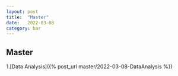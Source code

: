 ```yaml
---
layout: post
title:  "Master"
date:   2022-03-08
category: bar
---
```

## Master
1.[Data Analysis]({% post_url master/2022-03-08-DataAnalysis %})